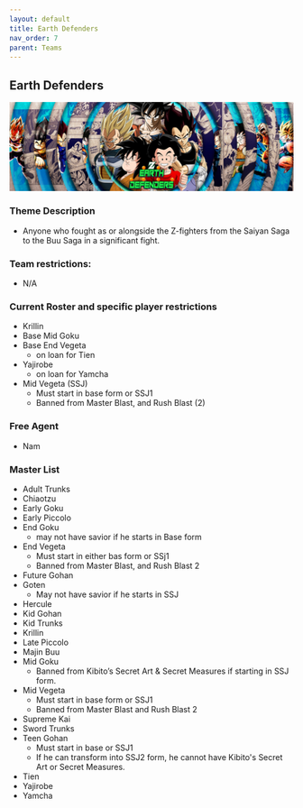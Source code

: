 ```yaml
---
layout: default
title: Earth Defenders
nav_order: 7
parent: Teams
---
```

## Earth Defenders

![](../images/ed.jpg)

### Theme Description 
- Anyone who fought as or alongside the Z-fighters from the Saiyan Saga to the Buu Saga in a significant fight.

### Team restrictions:
  - N/A

### Current Roster and specific player restrictions

- Krillin
- Base Mid Goku
- Base End Vegeta
  - on loan for Tien
- Yajirobe
  - on loan for Yamcha
- Mid Vegeta (SSJ)
  - Must start in base form or SSJ1
  - Banned from Master Blast, and Rush Blast (2)

### Free Agent

- Nam
  
### Master List
- Adult Trunks
- Chiaotzu
- Early Goku
- Early Piccolo
- End Goku
   - may not have savior if he starts in Base form
- End Vegeta
   - Must start in either bas form or SSj1
   - Banned from Master Blast, and Rush Blast 2
- Future Gohan
- Goten
   - May not have savior if he starts in SSJ
- Hercule
- Kid Gohan
- Kid Trunks
- Krillin
- Late Piccolo
- Majin Buu
- Mid Goku
   - Banned from Kibito’s Secret Art & Secret Measures if starting in SSJ form.
- Mid Vegeta
   - Must start in base form or SSJ1
   - Banned from Master Blast and Rush Blast 2
- Supreme Kai
- Sword Trunks
- Teen Gohan
   - Must start in base or SSJ1
   - If he can transform into SSJ2 form, he cannot have Kibito's Secret Art or Secret Measures.
- Tien
- Yajirobe
- Yamcha
